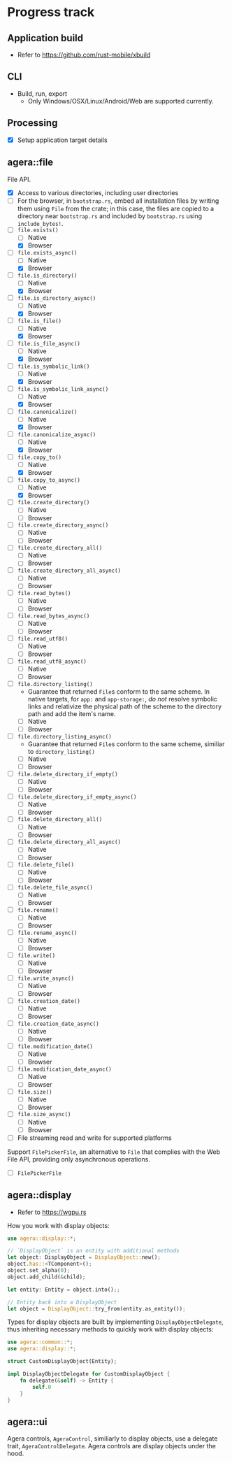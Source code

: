 # Progress track

## Application build

- Refer to https://github.com/rust-mobile/xbuild

## CLI

- Build, run, export
  - Only Windows/OSX/Linux/Android/Web are supported currently.

## Processing

- [x] Setup application target details

## agera::file

File API.

- [x] Access to various directories, including user directories
- [ ] For the browser, in `bootstrap.rs`, embed all installation files by writing them using `File` from the crate; in this case, the files are copied to a directory near `bootstrap.rs` and included by `bootstrap.rs` using `include_bytes!`.
- [ ] `file.exists()`
  - [ ] Native
  - [x] Browser
- [ ] `file.exists_async()`
  - [ ] Native
  - [x] Browser
- [ ] `file.is_directory()`
  - [ ] Native
  - [x] Browser
- [ ] `file.is_directory_async()`
  - [ ] Native
  - [x] Browser
- [ ] `file.is_file()`
  - [ ] Native
  - [x] Browser
- [ ] `file.is_file_async()`
  - [ ] Native
  - [x] Browser
- [ ] `file.is_symbolic_link()`
  - [ ] Native
  - [x] Browser
- [ ] `file.is_symbolic_link_async()`
  - [ ] Native
  - [x] Browser
- [ ] `file.canonicalize()`
  - [ ] Native
  - [x] Browser
- [ ] `file.canonicalize_async()`
  - [ ] Native
  - [x] Browser
- [ ] `file.copy_to()`
  - [ ] Native
  - [x] Browser
- [ ] `file.copy_to_async()`
  - [ ] Native
  - [x] Browser
- [ ] `file.create_directory()`
  - [ ] Native
  - [ ] Browser
- [ ] `file.create_directory_async()`
  - [ ] Native
  - [ ] Browser
- [ ] `file.create_directory_all()`
  - [ ] Native
  - [ ] Browser
- [ ] `file.create_directory_all_async()`
  - [ ] Native
  - [ ] Browser
- [ ] `file.read_bytes()`
  - [ ] Native
  - [ ] Browser
- [ ] `file.read_bytes_async()`
  - [ ] Native
  - [ ] Browser
- [ ] `file.read_utf8()`
  - [ ] Native
  - [ ] Browser
- [ ] `file.read_utf8_async()`
  - [ ] Native
  - [ ] Browser
- [ ] `file.directory_listing()`
  - Guarantee that returned `File`s conform to the same scheme. In native targets, for `app:` and `app-storage:`, *do not* resolve symbolic links and relativize the physical path of the scheme to the directory path and add the item's name.
  - [ ] Native
  - [ ] Browser
- [ ] `file.directory_listing_async()`
  - Guarantee that returned `File`s conform to the same scheme, similiar to `directory_listing()`
  - [ ] Native
  - [ ] Browser
- [ ] `file.delete_directory_if_empty()`
  - [ ] Native
  - [ ] Browser
- [ ] `file.delete_directory_if_empty_async()`
  - [ ] Native
  - [ ] Browser
- [ ] `file.delete_directory_all()`
  - [ ] Native
  - [ ] Browser
- [ ] `file.delete_directory_all_async()`
  - [ ] Native
  - [ ] Browser
- [ ] `file.delete_file()`
  - [ ] Native
  - [ ] Browser
- [ ] `file.delete_file_async()`
  - [ ] Native
  - [ ] Browser
- [ ] `file.rename()`
  - [ ] Native
  - [ ] Browser
- [ ] `file.rename_async()`
  - [ ] Native
  - [ ] Browser
- [ ] `file.write()`
  - [ ] Native
  - [ ] Browser
- [ ] `file.write_async()`
  - [ ] Native
  - [ ] Browser
- [ ] `file.creation_date()`
  - [ ] Native
  - [ ] Browser
- [ ] `file.creation_date_async()`
  - [ ] Native
  - [ ] Browser
- [ ] `file.modification_date()`
  - [ ] Native
  - [ ] Browser
- [ ] `file.modification_date_async()`
  - [ ] Native
  - [ ] Browser
- [ ] `file.size()`
  - [ ] Native
  - [ ] Browser
- [ ] `file.size_async()`
  - [ ] Native
  - [ ] Browser
- [ ] File streaming read and write for supported platforms

Support `FilePickerFile`, an alternative to `File` that complies with the Web File API, providing only asynchronous operations.

- [ ] `FilePickerFile`

## agera::display

- Refer to https://wgpu.rs

How you work with display objects:

```rust
use agera::display::*;

// `DisplayObject` is an entity with additional methods
let object: DisplayObject = DisplayObject::new();
object.has::<TComponent>();
object.set_alpha(0);
object.add_child(&child);

let entity: Entity = object.into();;

// Entity back into a DisplayObject
let object = DisplayObject::try_from(entity.as_entity());
```

Types for display objects are built by implementing `DisplayObjectDelegate`, thus inheriting necessary methods to quickly work with display objects:

```rust
use agera::common::*;
use agera::display::*;

struct CustomDisplayObject(Entity);

impl DisplayObjectDelegate for CustomDisplayObject {
    fn delegate(&self) -> Entity {
        self.0
    }
}
```

## agera::ui

Agera controls, `AgeraControl`, similiarly to display objects, use a delegate trait, `AgeraControlDelegate`. Agera controls are display objects under the hood.